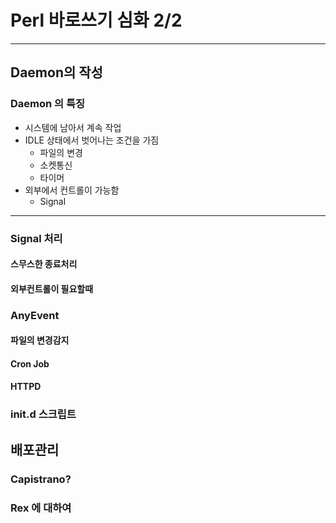 
# Perl 바로쓰기 심화 2/2

----

## Daemon의 작성


### Daemon 의 특징

* 시스템에 남아서 계속 작업
* IDLE 상태에서 벗어나는 조건을 가짐
    * 파일의 변경
    * 소켓통신
    * 타이머
* 외부에서 컨트롤이 가능함
    * Signal

----

### Signal 처리

#### 스무스한 종료처리

#### 외부컨트롤이 필요할때

### AnyEvent

#### 파일의 변경감지

#### Cron Job

#### HTTPD

### init.d 스크립트

## 배포관리

### Capistrano?



### Rex 에 대하여
